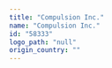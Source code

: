 ```yaml
---
title: "Compulsion Inc."
name: "Compulsion Inc."
id: "58333"
logo_path: "null"
origin_country: ""
---
```

